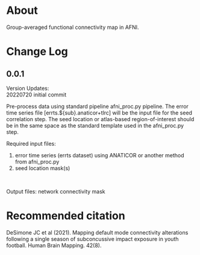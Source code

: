 # About
Group-averaged functional connectivity map in AFNI.

Change Log
==========
0.0.1
------------------
Version Updates: <br/>
20220720 initial commit <br/>


Pre-process data using standard pipeline afni_proc.py pipeline. The error time series file [errts.${sub}.anaticor+tlrc] will be the input file for the seed correlation step.
The seed location or atlas-based region-of-interest should be in the same space as the standard template used in the afni_proc.py step.



Required input files:
1. error time series (errts dataset) using ANATICOR or another method from afni_proc.py
2. seed location mask(s)

<br/>

Output files:
network connectivity mask

# Recommended citation
DeSimone JC et al (2021). Mapping default mode connectivity alterations following a single season of subconcussive impact exposure in youth football. Human Brain Mapping. 42(8).
